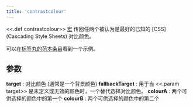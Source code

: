 ```yaml
---
title: 'contrastcolour'
---
```


<<.def contrastcolour>> [宏](Macros) 传回任两个被认为是最好的已知的 [CSS](Cascading Style Sheets) 对比颜色。

可以在[标签丸的范本条目]($:/core/ui/TagTemplate)看到一个示例。

## 参数

**target**
: 对比颜色 (通常是一个背景颜色)
**fallbackTarget**
: 用于当 <<.param target>> 是未定义或无效的颜色时，一个替代选择对比颜色。
**colourA**
: 两个可供选择的颜色中的第一个
**colourB**
: 两个可供选择的颜色中的第二个

